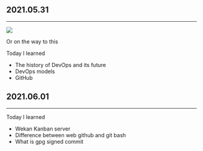 ## 2021.05.31
***
![](http://a.radikal.ru/a35/2105/4e/74f0d6745ce1.jpg)

Or on the way to this

Today I learned
* The history of DevOps and its future
* DevOps models
* GitHub

## 2021.06.01
***
Today I learned
* Wekan Kanban server
* Difference between web github and git bash
* What is gpg signed commit
